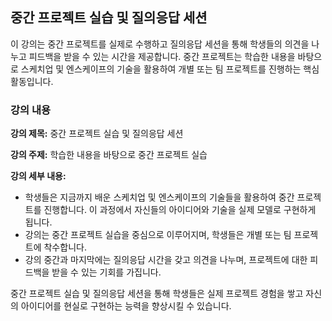 ## 중간 프로젝트 실습 및 질의응답 세션

이 강의는 중간 프로젝트를 실제로 수행하고 질의응답 세션을 통해 학생들의 의견을 나누고 피드백을 받을 수 있는 시간을 제공합니다. 중간 프로젝트는 학습한 내용을 바탕으로 스케치업 및 엔스케이프의 기술을 활용하여 개별 또는 팀 프로젝트를 진행하는 핵심 활동입니다.

### 강의 내용

**강의 제목:** 중간 프로젝트 실습 및 질의응답 세션

**강의 주제:** 학습한 내용을 바탕으로 중간 프로젝트 실습

**강의 세부 내용:**
- 학생들은 지금까지 배운 스케치업 및 엔스케이프의 기술들을 활용하여 중간 프로젝트를 진행합니다. 이 과정에서 자신들의 아이디어와 기술을 실제 모델로 구현하게 됩니다.
- 강의는 중간 프로젝트 실습을 중심으로 이루어지며, 학생들은 개별 또는 팀 프로젝트에 착수합니다.
- 강의 중간과 마지막에는 질의응답 시간을 갖고 의견을 나누며, 프로젝트에 대한 피드백을 받을 수 있는 기회를 가집니다.

중간 프로젝트 실습 및 질의응답 세션을 통해 학생들은 실제 프로젝트 경험을 쌓고 자신의 아이디어를 현실로 구현하는 능력을 향상시킬 수 있습니다.
